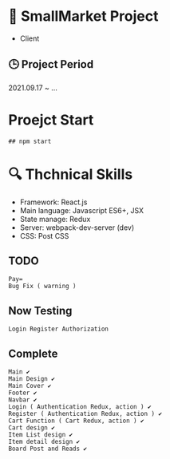 # 📖 SmallMarket Project
- Client

## :clock3: Project Period
2021.09.17 ~ ...

# Proejct Start
```
## npm start
```

# :mag: Thchnical Skills

- Framework: React.js
- Main language: Javascript ES6+, JSX
- State manage: Redux
- Server: webpack-dev-server (dev)
- CSS: Post CSS

## TODO
```
Pay=
Bug Fix ( warning )
```

## Now Testing
```
Login Register Authorization
```

## Complete
```
Main ✔
Main Design ✔
Main Cover ✔
Footer ✔
Navbar ✔
Login ( Authentication Redux, action ) ✔
Register ( Authentication Redux, action ) ✔
Cart Function ( Cart Redux, action ) ✔
Cart design ✔
Item List design ✔
Item detail design ✔
Board Post and Reads ✔
```